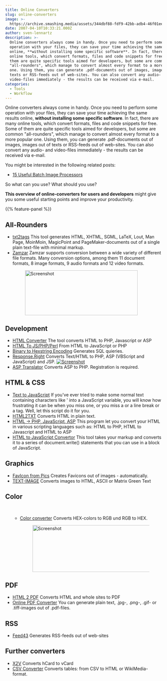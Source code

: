 ```yaml
---
title: Online Converters
slug: online-converters
image: >-
  https://archive.smashing.media/assets/344dbf88-fdf9-42bb-adb4-46f01eedd629/2c0c1ce9-a8af-47ea-9c08-cb6c9f91edef/illukolorieren.jpg
date: 2007-04-10T10:33:21.000Z
author: sven-lennartz
description: >-
  Online converters always come in handy. Once you need to perform some
  operation with your files, they can save your time achieving the same results
  online, **without installing some specific software**. In fact, there are many
  online tools, which convert formats, files and code snippets for free. Some of
  them are quite specific tools aimed for developers, but some are common
  "all-rounders", which manage to convert almost every format to a more popular
  one. Using them, you can generate .pdf-documents out of images, images out of
  texts or RSS-feeds out of web-sites. You can also convert any audio- and
  video-files immediately - the results can be received via e-mail.
categories:
  - Tools
  - Workflow
---
```

Online converters always come in handy. Once you need to perform some operation with your files, they can save your time achieving the same results online, <strong>without installing some specific software</strong>. In fact, there are many online tools, which convert formats, files and code snippets for free. Some of them are quite specific tools aimed for developers, but some are common "all-rounders", which manage to convert almost every format to a more popular one. Using them, you can generate .pdf-documents out of images, images out of texts or RSS-feeds out of web-sites. You can also convert any audio- and video-files immediately - the results can be received via e-mail. 

You might be interested in the following related posts:

*   [15 Useful Batch Image Processors](https://www.smashingmagazine.com/2008/10/15-useful-batch-image-processors/)

So what can you use? What should you use?

<strong>This overview of online-converters for users and developers</strong> might give you some useful starting points and improve your productivity.

{{% feature-panel %}}

## All-Rounders

<ul>
 	<li><a href="https://txt2tags.sourceforge.net/online.php" rel="nofollow">txt2tags</a>
This tool generates HTML, XHTML, SGML, LaTeX, Lout, Man Page, MoinMoin, MagicPoint and PageMaker-documents out of a single plain text-file with minimal markup.</li>
 	<li><a href="https://www.zamzar.com/" rel="nofollow">Zamzar</a>
Zamzar supports conversion between a wide variety of different file formats. Many conversion options, among them 11 document formats, 8 image formats, 9 audio formats and 12 video formats.<figure><a href="https://www.zamzar.com/" rel="nofollow"><img loading="lazy" decoding="async" src="https://archive.smashing.media/assets/344dbf88-fdf9-42bb-adb4-46f01eedd629/cb2c6cfb-f2ae-4d62-aaf6-ced0e3154801/conv-zamzar.gif" alt="Screenshot" width="362" height="144" /></a></figure></li>
</ul>

## Development

*   [HTML Converter](https://www.yellowpipe.com/yis/tools/HTML_converter/index.html) The tool converts HTML to PHP, Javascript or ASP
*   [HTML To JS/PHP/Perl](https://developers.evrsoft.com/tools-html2script-converter.shtml) From HTML to JavaScript or PHP
*   [Binary to Hexstring Encoding](https://www.motobit.com/util/binary-file-to-sql-hexstring.asp) Generates SQL quieries.
*   [Response.Right](https://www.accessify.com/tools-and-wizards/developer-tools/response.right/default.php) Converts Text/HTML to PHP, ASP (VBScript and JavaScript) and JSP. [![Screenshot](https://archive.smashing.media/assets/344dbf88-fdf9-42bb-adb4-46f01eedd629/ba0c5904-37a2-4bfd-96d8-d9fcb56b8fe1/conv-sql.gif)](https://www.accessify.com/tools-and-wizards/developer-tools/response.right/default.php)
*   [ASP Translator](https://www.design215.com/toolbox/translator/trans_login.php) Converts ASP to PHP. Registration is required.</p>

## HTML & CSS

*   [Text to JavaScript](https://www.howtocreate.co.uk/tutorials/jsexamples/syntax/prepareInline.html) If you've ever tried to make some normal text containing characters like ' into a JavaScript variable, you will know how frustrating it can be when you miss one, or you miss a or a line break or a tag. Well, let this script do it for you.
*   [HTML2TXT](https://cgi.w3.org/cgi-bin/html2txt) Converts HTML in plain text.
*   [HTML -> PHP, JavaScript, ASP](https://www.yellowpipe.com/yis/tools/HTML_converter/index.html) This program let you convert your HTML in various scripting languages such as: HTML to PHP, HTML to Javascript and HTML to ASP
*   [HTML to JavaScript Convertor](https://www.accessify.com/tools-and-wizards/developer-tools/html-javascript-convertor/) This tool takes your markup and converts it to a series of document.write() statements that you can use in a block of JavaScript.</p>

## Graphics

*   [FavIcon from Pics](https://www.chami.com/html-kit/services/favicon/) Creates Favicons out of images - automatically.
*   [TEXT-IMAGE](https://www.text-image.com/index.html) Converts images to HTML, ASCII or Matrix Green Text

## Color

<ul><br>
<ul>
 	<li><a href="https://www.yellowpipe.com/yis/tools/hex-to-rgb/color-converter.php" rel="nofollow">Color converter</a>
Converts HEX-colors to RGB und RGB to HEX.<figure><a href="https://www.yellowpipe.com/yis/tools/hex-to-rgb/color-converter.php" rel="nofollow"><img loading="lazy" decoding="async" src="https://archive.smashing.media/assets/344dbf88-fdf9-42bb-adb4-46f01eedd629/6e455e23-0451-4b09-b108-56f6a7ac8e86/conv-farbe.gif" alt="Screenshot" width="431" height="150" /></a></figure></li>
</ul>
</ul>

## PDF

*   [HTML 2 PDF](https://html2pdf.seven49.net/) Converts HTML and whole sites to PDF
*   [Online PDF Converter](https://www.coolutils.com/Online-PDF-Converter.php) You can generate plain text, .jpg-, .png-, .gif- or .tiff-images out of .pdf-files.</p>

## RSS

*   [Feed43](https://www.feed43.com/) Generates RSS-feeds out of web-sites

## Further converters

*   [X2V](https://suda.co.uk/projects/X2V/) Converts hCard to vCard
*   [CSV Converter](https://area23.brightbyte.de/csv2wp.php) Converts tables: from CSV to HTML or WikiMedia-format.

